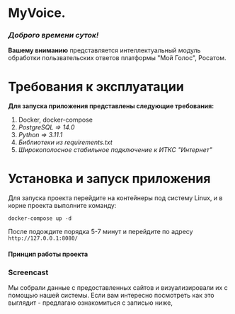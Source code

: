 # MyVoice.

### *Доброго времени суток!*

**Вашему вниманию** представляется интеллектуальный модуль обработки пользвательских ответов платформы "Мой Голос", Росатом.

# Требования к эксплуатации

**Для запуска приложения представлены следующие требования:**

1) Docker, docker-compose
2) *PostgreSQL => 14.0*
3) *Python => 3.11.1*
4) *Библиотеки из requirements.txt*
5) *Широкополосное стабильное подключение к ИТКС "Интернет"*

# Установка и запуск приложения

Для запуска проекта перейдите на контейнеры под систему Linux, и в корне проекта выполните команду:

`docker-compose up -d`

После подождите порядка 5-7 минут и перейдите по адресу  `http://127.0.0.1:8080/`

#### Принцип работы проекта


### Screencast

Мы собрали данные с предоставленных сайтов и визуализировали их с помощью нашей системы. Если вам интересно посмотреть как это выглядит - предлагаю ознакомиться с записью ниже,

